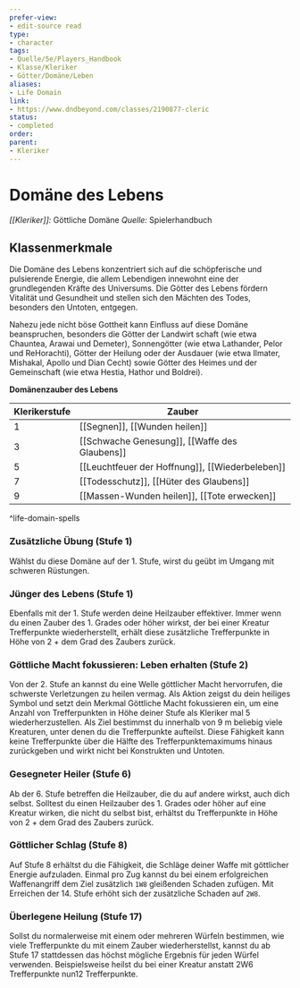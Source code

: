 ```yaml
---
prefer-view: 
- edit-source read
type: 
- character
tags: 
- Quelle/5e/Players_Handbook
- Klasse/Kleriker
- Götter/Domäne/Leben
aliases: 
- Life Domain
link:
- https://www.dndbeyond.com/classes/2190877-cleric
status:
- completed
order:
parent:
- Kleriker
---
```

# Domäne des Lebens
_[[Kleriker]]:_ Göttliche Domäne
_Quelle:_ Spielerhandbuch

## Klassenmerkmale
Die Domäne des Lebens konzentriert sich auf die schöpferische und pulsierende Energie, die allem Lebendigen innewohnt eine der grundlegenden Kräfte des Universums. Die Götter des Lebens fördern Vitalität und Gesundheit und stellen sich den Mächten des Todes, besonders den Untoten, entgegen.

Nahezu jede nicht böse Gottheit kann Einfluss auf diese Domäne beanspruchen, besonders die Götter der Landwirt schaft (wie etwa Chauntea, Arawai und Demeter), Sonnengötter (wie etwa Lathander, Pelor und ReHorachti), Götter der Heilung oder der Ausdauer (wie etwa Ilmater, Mishakal, Apollo und Dian Cecht) sowie Götter des Heimes und der Gemeinschaft (wie etwa Hestia, Hathor und Boldrei).

**Domänenzauber des Lebens**

| Klerikerstufe | Zauber                                          |
| ------------- | ----------------------------------------------- |
| 1             | [[Segnen]], [[Wunden heilen]]                   |
| 3             | [[Schwache Genesung]], [[Waffe des Glaubens]]   |
| 5             | [[Leuchtfeuer der Hoffnung]], [[Wiederbeleben]] |
| 7             | [[Todesschutz]], [[Hüter des Glaubens]]         |
| 9             | [[Massen-Wunden heilen]], [[Tote erwecken]]     |
^life-domain-spells

### Zusätzliche Übung (Stufe 1)
Wählst du diese Domäne auf der 1. Stufe, wirst du geübt im
Umgang mit schweren Rüstungen.

### Jünger des Lebens (Stufe 1)
Ebenfalls mit der 1. Stufe werden deine Heilzauber effektiver. Immer wenn du einen Zauber des 1. Grades oder höher wirkst, der bei einer Kreatur Trefferpunkte wiederherstellt, erhält diese zusätzliche Trefferpunkte in Höhe von 2 + dem Grad des Zaubers zurück.

### Göttliche Macht fokussieren: Leben erhalten (Stufe 2)
Von der 2. Stufe an kannst du eine Welle göttlicher Macht hervorrufen, die schwerste Verletzungen zu heilen vermag. Als Aktion zeigst du dein heiliges Symbol und setzt dein Merkmal Göttliche Macht fokussieren ein, um eine Anzahl von Trefferpunkten in Höhe deiner Stufe als Kleriker mal 5 wiederherzustellen. Als Ziel bestimmst du innerhalb von 9 m beliebig viele Kreaturen, unter denen du die Trefferpunkte aufteilst. Diese Fähigkeit kann keine Trefferpunkte über die Hälfte des Trefferpunktemaximums hinaus zurückgeben und wirkt nicht bei Konstrukten und Untoten.

### Gesegneter Heiler (Stufe 6)
Ab der 6. Stufe betreffen die Heilzauber, die du auf andere wirkst, auch dich selbst. Solltest du einen Heilzauber des 1. Grades oder höher auf eine Kreatur wirken, die nicht du selbst bist, erhältst du Trefferpunkte in Höhe von 2 + dem Grad des Zaubers zurück.

### Göttlicher Schlag (Stufe 8)
Auf Stufe 8 erhältst du die Fähigkeit, die Schläge deiner Waffe mit göttlicher Energie aufzuladen. Einmal pro Zug kannst du bei einem erfolgreichen Waffenangriff dem Ziel zusätzlich `1W8` gleißenden Schaden zufügen. Mit Erreichen der 14. Stufe erhöht sich der zusätzliche Schaden auf `2W8`.

### Überlegene Heilung (Stufe 17)
Sollst du normalerweise mit einem oder mehreren Würfeln bestimmen, wie viele Trefferpunkte du mit einem Zauber wiederherstellst, kannst du ab Stufe 17 stattdessen das höchst mögliche Ergebnis für jeden Würfel verwenden. Beispielsweise heilst du bei einer Kreatur anstatt 2W6 Trefferpunkte nun12 Trefferpunkte.
